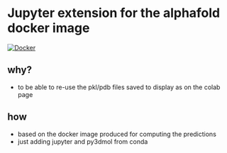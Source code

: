# Jupyter extension for the alphafold docker image
[![Docker](https://github.com/truatpasteurdotfr/alphafold-jupyter/actions/workflows/main.yml/badge.svg)](https://github.com/truatpasteurdotfr/alphafold-jupyter/actions/workflows/main.yml)
## why?
- to be able to re-use the pkl/pdb files saved to display as on the colab page

## how
- based on the docker image produced for computing the predictions
- just adding jupyter and py3dmol from conda


